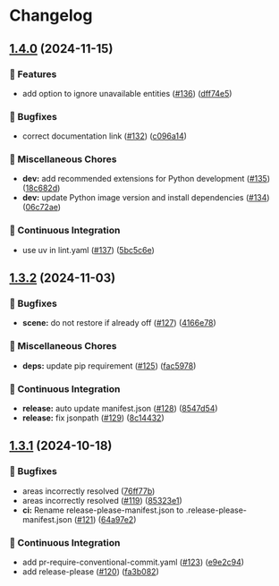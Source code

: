 # Changelog

## [1.4.0](https://github.com/hugobloem/stateful_scenes/compare/v1.3.2...v1.4.0) (2024-11-15)


### 🚀 Features

* add option to ignore unavailable entities ([#136](https://github.com/hugobloem/stateful_scenes/issues/136)) ([dff74e5](https://github.com/hugobloem/stateful_scenes/commit/dff74e5b27968d86424915a36409224e8fa45124))


### 🐛 Bugfixes

* correct documentation link ([#132](https://github.com/hugobloem/stateful_scenes/issues/132)) ([c096a14](https://github.com/hugobloem/stateful_scenes/commit/c096a144d3da1ceeb9b19e0a65b3a74433cca2d0))


### 🔧 Miscellaneous Chores

* **dev:** add recommended extensions for Python development ([#135](https://github.com/hugobloem/stateful_scenes/issues/135)) ([18c682d](https://github.com/hugobloem/stateful_scenes/commit/18c682d23f8298cbacc6b0448985d4070eeb15eb))
* **dev:** update Python image version and install dependencies ([#134](https://github.com/hugobloem/stateful_scenes/issues/134)) ([06c72ae](https://github.com/hugobloem/stateful_scenes/commit/06c72ae02ee833f23111856ad2b9d789b54bc532))


### 👷 Continuous Integration

* use uv in lint.yaml ([#137](https://github.com/hugobloem/stateful_scenes/issues/137)) ([5bc5c6e](https://github.com/hugobloem/stateful_scenes/commit/5bc5c6e3e8b0ec1e4126e01d02d27d5be3dac575))

## [1.3.2](https://github.com/hugobloem/stateful_scenes/compare/v1.3.1...v1.3.2) (2024-11-03)


### 🐛 Bugfixes

* **scene:** do not restore if already off ([#127](https://github.com/hugobloem/stateful_scenes/issues/127)) ([4166e78](https://github.com/hugobloem/stateful_scenes/commit/4166e789d52b7bdea17db58452980e358b40fb07))


### 🔧 Miscellaneous Chores

* **deps:** update pip requirement ([#125](https://github.com/hugobloem/stateful_scenes/issues/125)) ([fac5978](https://github.com/hugobloem/stateful_scenes/commit/fac597855d1cf24bb0686ddf5a2cef59d25b7070))


### 👷 Continuous Integration

* **release:** auto update manifest.json ([#128](https://github.com/hugobloem/stateful_scenes/issues/128)) ([8547d54](https://github.com/hugobloem/stateful_scenes/commit/8547d54ac20416df4a77eeba96aff55f82da7803))
* **release:** fix jsonpath ([#129](https://github.com/hugobloem/stateful_scenes/issues/129)) ([8c14432](https://github.com/hugobloem/stateful_scenes/commit/8c1443259076ff7fb06d2c86f48b9da9290c4b72))

## [1.3.1](https://github.com/hugobloem/stateful_scenes/compare/1.3.0...v1.3.1) (2024-10-18)


### 🐛 Bugfixes

* areas incorrectly resolved ([76ff77b](https://github.com/hugobloem/stateful_scenes/commit/76ff77b6d0c8efd9a8e316e865f89361afbba2e3))
* areas incorrectly resolved ([#119](https://github.com/hugobloem/stateful_scenes/issues/119)) ([85323e1](https://github.com/hugobloem/stateful_scenes/commit/85323e12bf53ce954a4f393a41d3080bdf26ce3b))
* **ci:** Rename release-please-manifest.json to .release-please-manifest.json ([#121](https://github.com/hugobloem/stateful_scenes/issues/121)) ([64a97e2](https://github.com/hugobloem/stateful_scenes/commit/64a97e253fa3c90f54ec6b7b6112135c5d32d223))


### 👷 Continuous Integration

* add pr-require-conventional-commit.yaml ([#123](https://github.com/hugobloem/stateful_scenes/issues/123)) ([e9e2c94](https://github.com/hugobloem/stateful_scenes/commit/e9e2c94cd4eedf2bdd8ab74caa91c52a260093a5))
* add release-please ([#120](https://github.com/hugobloem/stateful_scenes/issues/120)) ([fa3b082](https://github.com/hugobloem/stateful_scenes/commit/fa3b0827ae08c2d248fd445582443c5defce461c))
